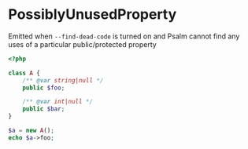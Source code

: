 # PossiblyUnusedProperty

Emitted when `--find-dead-code` is turned on and Psalm cannot find any uses of a particular public/protected property

```php
<?php

class A {
    /** @var string|null */
    public $foo;

    /** @var int|null */
    public $bar;
}

$a = new A();
echo $a->foo;
```
